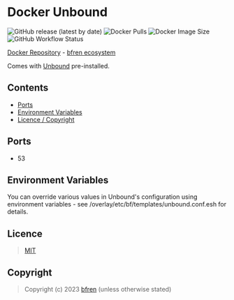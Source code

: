 # Docker Unbound

![GitHub release (latest by date)](https://img.shields.io/github/v/release/bfren/docker-unbound) ![Docker Pulls](https://img.shields.io/endpoint?url=https%3A%2F%2Fbfren.dev%2Fdocker%2Fpulls%2Funbound) ![Docker Image Size](https://img.shields.io/endpoint?url=https%3A%2F%2Fbfren.dev%2Fdocker%2Fsize%2Funbound) ![GitHub Workflow Status](https://img.shields.io/github/actions/workflow/status/bfren/docker-unbound/dev.yml?branch=main)

[Docker Repository](https://hub.docker.com/r/bfren/unbound) - [bfren ecosystem](https://github.com/bfren/docker)

Comes with [Unbound](https://nlnetlabs.nl/projects/unbound/about/) pre-installed.

## Contents

* [Ports](#ports)
* [Environment Variables](#environment-variables)
* [Licence / Copyright](#licence)

## Ports

* 53

## Environment Variables

You can override various values in Unbound's configuration using environment variables - see /overlay/etc/bf/templates/unbound.conf.esh for details.

## Licence

> [MIT](https://mit.bfren.dev/2023)

## Copyright

> Copyright (c) 2023 [bfren](https://bfren.dev) (unless otherwise stated)
